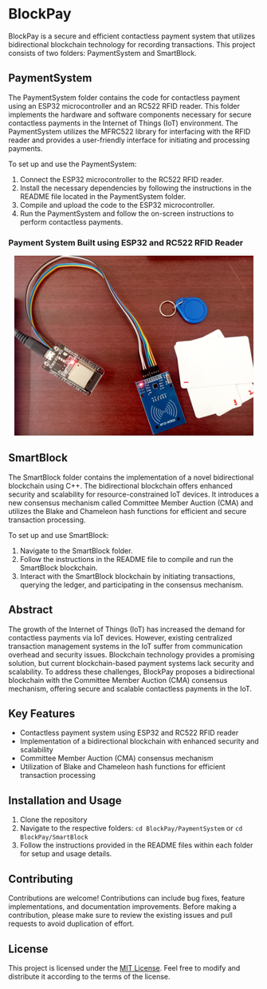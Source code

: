 # BlockPay

BlockPay is a secure and efficient contactless payment system that utilizes bidirectional blockchain technology for recording transactions. This project consists of two folders: PaymentSystem and SmartBlock.

## PaymentSystem

The PaymentSystem folder contains the code for contactless payment using an ESP32 microcontroller and an RC522 RFID reader. This folder implements the hardware and software components necessary for secure contactless payments in the Internet of Things (IoT) environment. The PaymentSystem utilizes the MFRC522 library for interfacing with the RFID reader and provides a user-friendly interface for initiating and processing payments.

To set up and use the PaymentSystem:

1. Connect the ESP32 microcontroller to the RC522 RFID reader.
2. Install the necessary dependencies by following the instructions in the README file located in the PaymentSystem folder.
3. Compile and upload the code to the ESP32 microcontroller.
4. Run the PaymentSystem and follow the on-screen instructions to perform contactless payments.

### Payment System Built using ESP32 and RC522 RFID Reader
<p align="center">
  <img src="BlockPay.jpg" alt="BlockPay" width="480">
</p>

## SmartBlock

The SmartBlock folder contains the implementation of a novel bidirectional blockchain using C++. The bidirectional blockchain offers enhanced security and scalability for resource-constrained IoT devices. It introduces a new consensus mechanism called Committee Member Auction (CMA) and utilizes the Blake and Chameleon hash functions for efficient and secure transaction processing.

To set up and use SmartBlock:

1. Navigate to the SmartBlock folder.
2. Follow the instructions in the README file to compile and run the SmartBlock blockchain.
3. Interact with the SmartBlock blockchain by initiating transactions, querying the ledger, and participating in the consensus mechanism.

## Abstract

The growth of the Internet of Things (IoT) has increased the demand for contactless payments via IoT devices. However, existing centralized transaction management systems in the IoT suffer from communication overhead and security issues. Blockchain technology provides a promising solution, but current blockchain-based payment systems lack security and scalability. To address these challenges, BlockPay proposes a bidirectional blockchain with the Committee Member Auction (CMA) consensus mechanism, offering secure and scalable contactless payments in the IoT.

## Key Features

- Contactless payment system using ESP32 and RC522 RFID reader
- Implementation of a bidirectional blockchain with enhanced security and scalability
- Committee Member Auction (CMA) consensus mechanism
- Utilization of Blake and Chameleon hash functions for efficient transaction processing

## Installation and Usage

1. Clone the repository
2. Navigate to the respective folders: `cd BlockPay/PaymentSystem` or `cd BlockPay/SmartBlock`
3. Follow the instructions provided in the README files within each folder for setup and usage details.

## Contributing

Contributions are welcome! Contributions can include bug fixes, feature implementations, and documentation improvements. Before making a contribution, please make sure to review the existing issues and pull requests to avoid duplication of effort.

## License

This project is licensed under the [MIT License](LICENSE). Feel free to modify and distribute it according to the terms of the license.
